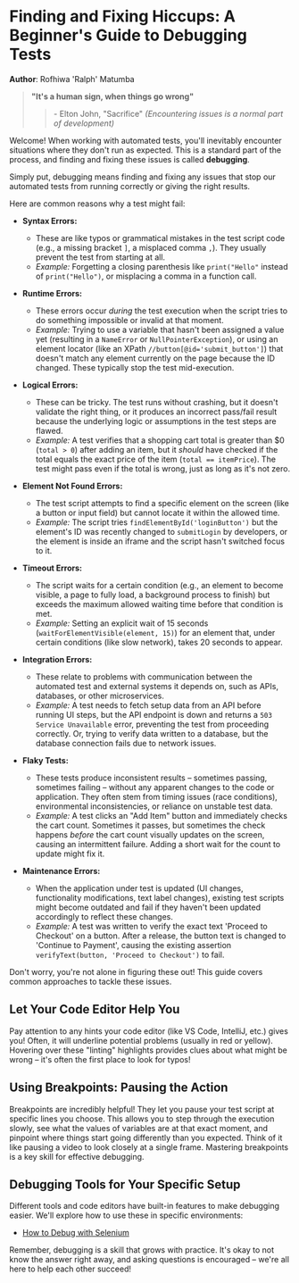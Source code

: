# Finding and Fixing Hiccups: A Beginner's Guide to Debugging Tests

**Author**: Rofhiwa 'Ralph' Matumba

> **"It's a human sign, when things go wrong"**
>> \- Elton John, "Sacrifice" *(Encountering issues is a normal part of development)*

Welcome! When working with automated tests, you'll inevitably encounter situations where they don't run as expected. This is a standard part of the process, and finding and fixing these issues is called **debugging**.

Simply put, debugging means finding and fixing any issues that stop our automated tests from running correctly or giving the right results.

Here are common reasons why a test might fail:

* **Syntax Errors:**
  * These are like typos or grammatical mistakes in the test script code (e.g., a missing bracket `]`, a misplaced comma `,`). They usually prevent the test from starting at all.
  * *Example:* Forgetting a closing parenthesis like `print("Hello"` instead of `print("Hello")`, or misplacing a comma in a function call.

* **Runtime Errors:**
  * These errors occur *during* the test execution when the script tries to do something impossible or invalid at that moment.
  * *Example:* Trying to use a variable that hasn't been assigned a value yet (resulting in a `NameError` or `NullPointerException`), or using an element locator (like an XPath `//button[@id='submit_button']`) that doesn't match any element currently on the page because the ID changed. These typically stop the test mid-execution.

* **Logical Errors:**
  * These can be tricky. The test runs without crashing, but it doesn't validate the right thing, or it produces an incorrect pass/fail result because the underlying logic or assumptions in the test steps are flawed.
  * *Example:* A test verifies that a shopping cart total is greater than $0 (`total > 0`) after adding an item, but it *should* have checked if the total equals the exact price of the item (`total == itemPrice`). The test might pass even if the total is wrong, just as long as it's not zero.

* **Element Not Found Errors:**
  * The test script attempts to find a specific element on the screen (like a button or input field) but cannot locate it within the allowed time.
  * *Example:* The script tries `findElementById('loginButton')` but the element's ID was recently changed to `submitLogin` by developers, or the element is inside an iframe and the script hasn't switched focus to it.

* **Timeout Errors:**
  * The script waits for a certain condition (e.g., an element to become visible, a page to fully load, a background process to finish) but exceeds the maximum allowed waiting time before that condition is met.
  * *Example:* Setting an explicit wait of 15 seconds (`waitForElementVisible(element, 15)`) for an element that, under certain conditions (like slow network), takes 20 seconds to appear.

* **Integration Errors:**
  * These relate to problems with communication between the automated test and external systems it depends on, such as APIs, databases, or other microservices.
  * *Example:* A test needs to fetch setup data from an API before running UI steps, but the API endpoint is down and returns a `503 Service Unavailable` error, preventing the test from proceeding correctly. Or, trying to verify data written to a database, but the database connection fails due to network issues.

* **Flaky Tests:**
  * These tests produce inconsistent results – sometimes passing, sometimes failing – without any apparent changes to the code or application. They often stem from timing issues (race conditions), environmental inconsistencies, or reliance on unstable test data.
  * *Example:* A test clicks an "Add Item" button and immediately checks the cart count. Sometimes it passes, but sometimes the check happens *before* the cart count visually updates on the screen, causing an intermittent failure. Adding a short wait for the count to update might fix it.

* **Maintenance Errors:**
  * When the application under test is updated (UI changes, functionality modifications, text label changes), existing test scripts might become outdated and fail if they haven't been updated accordingly to reflect these changes.
  * *Example:* A test was written to verify the exact text 'Proceed to Checkout' on a button. After a release, the button text is changed to 'Continue to Payment', causing the existing assertion `verifyText(button, 'Proceed to Checkout')` to fail.

Don't worry, you're not alone in figuring these out! This guide covers common approaches to tackle these issues.

## Let Your Code Editor Help You

Pay attention to any hints your code editor (like VS Code, IntelliJ, etc.) gives you! Often, it will underline potential problems (usually in red or yellow). Hovering over these "linting" highlights provides clues about what might be wrong – it's often the first place to look for typos!

## Using Breakpoints: Pausing the Action

Breakpoints are incredibly helpful! They let you pause your test script at specific lines you choose. This allows you to step through the execution slowly, see what the values of variables are at that exact moment, and pinpoint where things start going differently than you expected. Think of it like pausing a video to look closely at a single frame. Mastering breakpoints is a key skill for effective debugging.

## Debugging Tools for Your Specific Setup

Different tools and code editors have built-in features to make debugging easier. We'll explore how to use these in specific environments:

* [How to Debug with Selenium](./selenium.md)

Remember, debugging is a skill that grows with practice. It's okay to not know the answer right away, and asking questions is encouraged – we're all here to help each other succeed!
